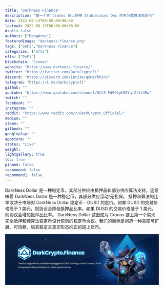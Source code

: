 ```yaml
---
title: "Darkness Finance"
description: "第一个在 Cronos 链上使用 Stablecoins Dex 的多分数算法稳定币"
date: 2022-08-13T00:00:00+08:00
lastmod: 2022-08-13T00:00:00+08:00
draft: false
authors: ["boogArno"]
featuredImage: "darkness-finance.png"
tags: ["DeFi","Darkness Finance"]
categories: ["nfts"]
nfts: ["DeFi"]
blockchain: "Cronos"
website: "https://www.darkness.finance/"
twitter: "https://twitter.com/DarkCryptoFi"
discord: "https://discord.com/invite/qXNzYhhzFU"
telegram: "https://t.me/darkcryptofi"
github: ""
youtube: "https://www.youtube.com/channel/UCC8-Fd99fpk9OYqiZtXc3Rw"
twitch: ""
facebook: ""
instagram: ""
reddit: "https://www.reddit.com/r/DarkCrypto_Official/"
medium: ""
steam: ""
gitbook: ""
googleplay: ""
appstore: ""
status: "Live"
weight: 
lightgallery: true
toc: true
pinned: false
recommend: false
recommend1: false
---
```

DarkNess Dollar 是一种稳定币，其部分供应由抵押品和部分供应算法支持。这意味着 DarkNess Dollar 是一种稳定币，其部分供应浮动/无担保。
抵押和算法的比率取决于市场对 DarkNess Dollar 稳定币 - DUSD 的定价。如果 DUSD 的交易价格高于 1 美元，则协议会降低抵押品比率。如果 DUSD 的交易价格低于 1 美元，则协议会增加抵押品比率。
DarkNess Dollar 试图成为 Cronos 链上第一个实现完全抵押和纯算法稳定币设计原则的稳定币协议。我们的目标是创造一种高度可扩展、可信赖、极其稳定且意识形态纯正的链上货币。

![1500x500](1500x500.jpg)
